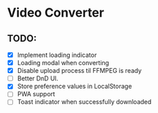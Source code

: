 # Video Converter

## TODO:
- [x] Implement loading indicator
- [x] Loading modal when converting
- [x] Disable upload process til FFMPEG is ready
- [ ] Better DnD UI.
- [x] Store preference values in LocalStorage
- [ ] PWA support
- [ ] Toast indicator when successfully downloaded
